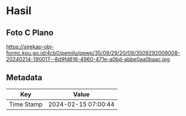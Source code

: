 # Hasil

## Foto C Plano

https://sirekap-obj-formc.kpu.go.id/4cb0/pemilu/ppwp/35/09/29/20/09/3509292009008-20240214-190017--8d9fd616-4960-471e-a0bd-abbe0aa0baac.jpg


## Metadata

| Key        | Value               |
| ---------- | ------------------- |
| Time Stamp | 2024-02-15 07:00:44 |



